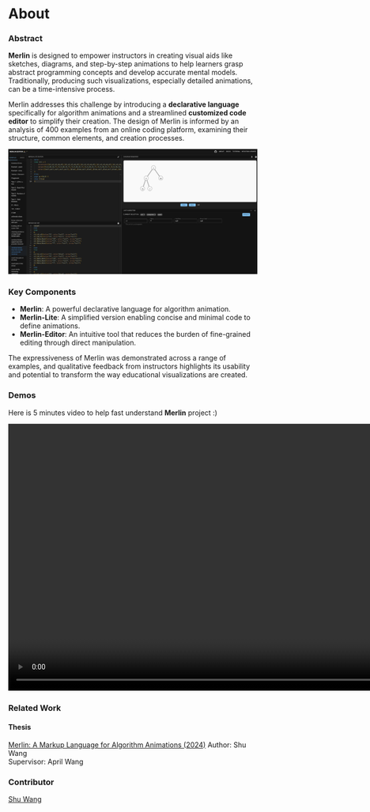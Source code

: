 # About

### Abstract

**Merlin** is designed to empower instructors in creating visual aids like sketches, diagrams, and step-by-step animations to help learners grasp abstract programming concepts and develop accurate mental models. Traditionally, producing such visualizations, especially detailed animations, can be a time-intensive process.

Merlin addresses this challenge by introducing a **declarative language** specifically for algorithm animations and a streamlined **customized code editor** to simplify their creation. The design of Merlin is informed by an analysis of 400 examples from an online coding platform, examining their structure, common elements, and creation processes.

<div style="text-align: center;">
  <img src="image.png" alt="alt text" width="600">
</div>

### Key Components

- **Merlin**: A powerful declarative language for algorithm animation.
- **Merlin-Lite**: A simplified version enabling concise and minimal code to define animations.
- **Merlin-Editor**: An intuitive tool that reduces the burden of fine-grained editing through direct manipulation.

The expressiveness of Merlin was demonstrated across a range of examples, and qualitative feedback from instructors highlights its usability and potential to transform the way educational visualizations are created. 

### Demos
Here is 5 minutes video to help fast understand **Merlin** project :)

<div style="text-align: center;">
  <video width="960" height="540" controls>
    <source src="demo-merlin-1080.mp4" type="video/mp4">
    Your browser does not support the video tag.
  </video>
</div>

### Related Work

#### Thesis
[Merlin: A Markup Language for Algorithm Animations (2024)](Thesis_Merlin_v2.pdf)
Author: Shu Wang  
Supervisor: April Wang    


### Contributor
[Shu Wang](https://www.linkedin.com/in/shu-wang-488bb5138/)